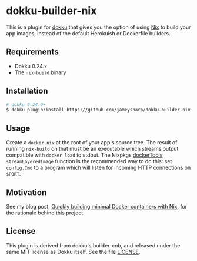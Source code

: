 # dokku-builder-nix

This is a plugin for [dokku][] that gives you the option of using [Nix][] to
build your app images, instead of the default Herokuish or Dockerfile builders.

[dokku]: https://dokku.com/
[Nix]: https://nixos.org/

## Requirements

- Dokku 0.24.x
- The `nix-build` binary

## Installation

```sh
# dokku 0.24.0+
$ dokku plugin:install https://github.com/jameysharp/dokku-builder-nix.git
```

## Usage

Create a `docker.nix` at the root of your app's source tree. The result of
running `nix-build` on that must be an executable which streams output
compatible with `docker load` to stdout. The Nixpkgs [dockerTools][]
`streamLayeredImage` function is the recommended way to do this: set
`config.Cmd` to a program which will listen for incoming HTTP connections on
`$PORT`.

[dockerTools]: https://nixos.org/manual/nixpkgs/stable/#sec-pkgs-dockerTools

## Motivation

See my blog post, [Quickly building minimal Docker containers with Nix][blog],
for the rationale behind this project.

[blog]: https://jamey.thesharps.us/2021/02/03/docker-containers-nix/

## License

This plugin is derived from dokku's builder-cnb, and released under the same
MIT license as Dokku itself. See the file [LICENSE](LICENSE).
